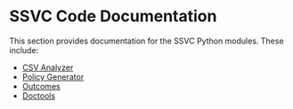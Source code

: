 # SSVC Code Documentation

This section provides documentation for the SSVC Python modules.
These include:

- [CSV Analyzer](analyze_csv.md)
- [Policy Generator](policy_generator.md)
- [Outcomes](outcomes.md)
- [Doctools](doctools.md)
